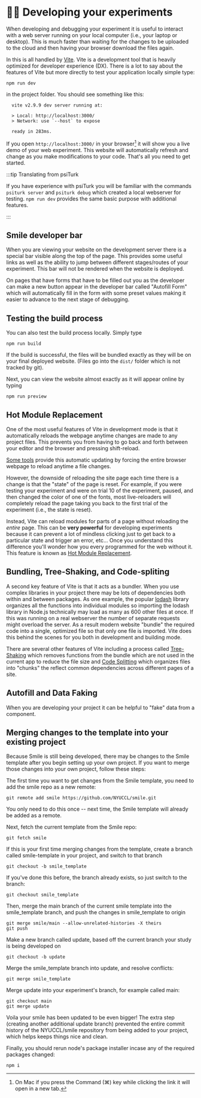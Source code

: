 # :woman_technologist: Developing your experiments

When developing and debugging your experiment it is useful to interact with a
web server running on your local computer (i.e., your laptop or desktop). This
is much faster than waiting for the changes to be uploaded to the cloud and then
having your browser download the files again.

In <SmileText/> this is all handled by [Vite](https://vitejs.dev). Vite is a
development tool that is heavily optimized for developer experience (DX). There
is a lot to say about the features of Vite but more directly to test your
application locally simple type:

```
npm run dev
```

in the project folder. You should see something like this:

```
  vite v2.9.9 dev server running at:

  > Local: http://localhost:3000/
  > Network: use `--host` to expose

  ready in 283ms.
```

If you open `http://localhost:3000/` in your browser[^mac] it will show you a
live demo of your web experiment. This website will automatically refresh and
change as you make modifications to your code. That's all you need to get
started.

[^mac]:
    On Mac if you press the Command (⌘) key while clicking the link it will open
    in a new tab.

:::tip Translating from psiTurk

If you have experience with psiTurk you will be familiar with the commands
`psiturk server` and `psiturk debug` which created a local webserver for
testing. `npm run dev` provides the same basic purpose with additional features.

:::

## Smile developer bar

When you are viewing your website on the development server there is a special
bar visible along the top of the page. This provides some useful links as well
as the ability to jump between different stages/routes of your experiment. This
bar will not be rendered when the website is deployed.

On pages that have forms that have to be filled out you as the developer can
make a new button appear in the developer bar called "Autofill Form" which will
automatically fill in the form with some preset values making it easier to
advance to the next stage of debugging.

## Testing the build process

You can also test the build process locally. Simply type

```
npm run build
```

If the build is successful, the files will be bundled exactly as they will be on
your final deployed website. (Files go into the `dist/` folder which is not
tracked by git).

Next, you can view the website almost exactly as it will appear online by typing

```
npm run preview
```

## Hot Module Replacement

One of the most useful features of Vite in development mode is that it
automatically reloads the webpage anytime changes are made to any project files.
This prevents you from having to go back and forth between your editor and the
browser and pressing shift-reload.

[Some tools](https://marketplace.visualstudio.com/items?itemName=ritwickdey.LiveServer)
provide this automatic updating by forcing the entire browser webpage to reload
anytime a file changes.

However, the downside of reloading the site page each time there is a change is
that the "state" of the page is reset. For example, if you were testing your
experiment and were on trial 10 of the experiment, paused, and then changed the
color of one of the fonts, most live-reloaders will completely reload the page
taking you back to the first trial of the experiment (i.e., the state is reset).

Instead, Vite can reload modules for parts of a page without reloading the
_entire_ page. This can be **very powerful** for developing experiments because
it can prevent a lot of mindless clicking just to get back to a particular state
and trigger an error, etc... Once you understand this difference you'll wonder
how you every programmed for the web without it. This feature is known as
[Hot Module Replacement](https://vitejs.dev/guide/features.html#hot-module-replacement).

## Bundling, Tree-Shaking, and Code-spliting

A second key feature of Vite is that it acts as a bundler. When you use complex
libraries in your project there may be lots of dependencies both within and
between packages. As one example, the popular [lodash](https://lodash.com)
library organizes all the functions into individual modules so importing the
lodash library in Node.js technically may load as many as 600 other files at
once. If this was running on a real webserver the number of separate requests
might overload the server. As a result modern website "bundle" the required code
into a single, optimized file so that only one file is imported. Vite does this
behind the scenes for you both in development and building mode.

There are several other features of Vite including a process called
[Tree-Shaking](https://developer.mozilla.org/en-US/docs/Glossary/Tree_shaking)
which removes functions from the bundle which are not used in the current app to
reduce the file size and
[Code Splitting](https://developer.mozilla.org/en-US/docs/Glossary/Code_splitting)
which organizes files into "chunks" the reflect common dependencies across
different pages of a site.

## Autofill and Data Faking

When you are developing your project it can be helpful to "fake" data from a
component.

## Merging changes to the template into your existing project

Because Smile is still being developed, there may be changes to the Smile
template after you begin setting up your own project. If you want to merge those
changes into your own project, follow these steps:

The first time you want to get changes from the Smile template, you need to add
the smile repo as a new remote:

```
git remote add smile https://github.com/NYUCCL/smile.git
```

You only need to do this once -- next time, the Smile template will already be
added as a remote.

Next, fetch the current template from the Smile repo:

```
git fetch smile
```

If this is your first time merging changes from the template, create a branch
called smile-template in your project, and switch to that branch

```
git checkout -b smile_template
```

If you've done this before, the branch already exists, so just switch to the
branch:

```
git checkout smile_template
```

Then, merge the main branch of the current smile template into the
smile_template branch, and push the changes in smile_template to origin

```
git merge smile/main --allow-unrelated-histories -X theirs
git push
```

Make a new branch called update, based off the current branch your study is
being developed on

```
git checkout -b update
```

Merge the smile_template branch into update, and resolve conflicts:

```
git merge smile_template
```

Merge update into your experiment's branch, for example called main:

```
git checkout main
git merge update
```

Voila your smile has been updated to be even bigger! The extra step (creating
another additional update branch) prevented the entire commit history of the
NYUCCL/smile repository from being added to your project, which helps keeps
things nice and clean.

Finally, you should rerun node's package installer incase any of the required
packages changed:

```
npm i
```
